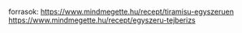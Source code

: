 forrasok:
    https://www.mindmegette.hu/recept/tiramisu-egyszeruen
    https://www.mindmegette.hu/recept/egyszeru-tejberizs
